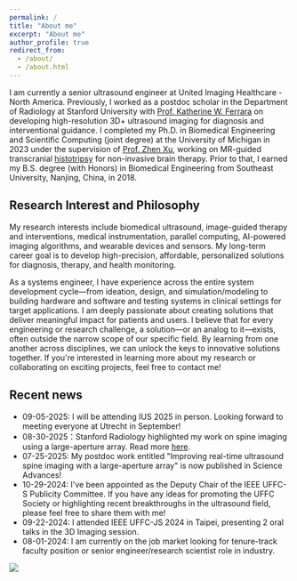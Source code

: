 ```yaml
---
permalink: /
title: "About me"
excerpt: "About me"
author_profile: true
redirect_from: 
  - /about/
  - /about.html
---
```


I am currently a senior ultrasound engineer at United Imaging Healthcare - North America. Previously, I worked as a postdoc scholar in the Department of Radiology at Stanford University with [Prof. Katherine W. Ferrara](https://med.stanford.edu/profiles/katherine-ferrara) on developing high-resolution 3D+ ultrasound imaging for diagnosis and interventional guidance. I completed my Ph.D. in Biomedical Engineering and Scientific Computing (joint degree) at the University of Michigan in 2023 under the supervision of [Prof. Zhen Xu](https://bme.umich.edu/people/xu-zhen/), working on MR-guided transcranial [histotripsy](https://histotripsy.umich.edu/) for non-invasive brain therapy. Prior to that, I earned my B.S. degree (with Honors) in Biomedical Engineering from Southeast University, Nanjing, China, in 2018. 


## Research Interest and Philosophy

My research interests include biomedical ultrasound, image-guided therapy and interventions, medical instrumentation, parallel computing, AI-powered imaging algorithms, and wearable devices and sensors. My long-term career goal is to develop high-precision, affordable, personalized solutions for diagnosis, therapy, and health monitoring. 


As a systems engineer, I have experience across the entire system development cycle—from ideation, design, and simulation/modeling to building hardware and software and testing systems in clinical settings for target applications. I am deeply passionate about creating solutions that deliver meaningful impact for patients and users. I believe that for every engineering or research challenge, a solution—or an analog to it—exists, often outside the narrow scope of our specific field. By learning from one another across disciplines, we can unlock the keys to innovative solutions together. If you're interested in learning more about my research or collaborating on exciting projects, feel free to contact me! 


## Recent news
* 09-05-2025: I will be attending IUS 2025 in person. Looking forward to meeting everyone at Utrecht in September!
* 08-30-2025：Stanford Radiology highlighted my work on spine imaging using a large-aperture array. Read more [here](https://med.stanford.edu/radiology/news/2025-news/a-new-approach-towards-real-time--panoramic-ultrasound-imaging-o.html).
* 07-25-2025: My postdoc work entitled "Improving real-time ultrasound spine imaging with a large-aperture array" is now published in Science Advances! 
* 10-29-2024: I've been appointed as the Deputy Chair of the IEEE UFFC-S Publicity Committee. If you have any ideas for promoting the UFFC Society or highlighting recent breakthroughs in the ultrasound field, please feel free to share them with me!
* 09-22-2024: I attended IEEE UFFC-JS 2024 in Taipei, presenting 2 oral talks in the 3D Imaging session.
* 08-01-2024: I am currently on the job market looking for tenure-track faculty position or senior engineer/research scientist role in industry.





<a href="https://clustrmaps.com/site/1c4kw"  title="ClustrMaps"><img src="//www.clustrmaps.com/map_v2.png?d=jR6fj13NhyLnA9VMMH3swhSYmRGX4lCrfzyeFAedrFA&cl=ffffff" /></a>
